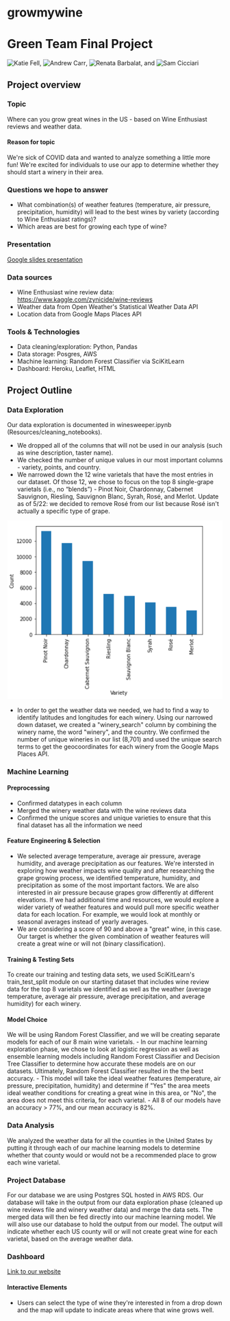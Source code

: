# growmywine

# Green Team Final Project
![Katie Fell](https://github.com/katief01), ![Andrew Carr](https://github.com/davidandcarr), ![Renata Barbalat](https://github.com/secicciari), and ![Sam Cicciari](https://github.com/secicciari)

## Project overview
### Topic
Where can you grow great wines in the US - based on Wine Enthusiast reviews and weather data. 

#### Reason for topic
We're sick of COVID data and wanted to analyze something a little more fun! We're excited for individuals to use our app to determine whether they should start a winery in their area.

### Questions we hope to answer
- What combination(s) of weather features (temperature, air pressure, precipitation, humidity) will lead to the best wines by variety (according to Wine Enthusiast ratings)?
- Which areas are best for growing each type of wine?

### Presentation
[Google slides presentation](Presentation/GrowMyWine.pdf)

### Data sources
* Wine Enthusiast wine review data: https://www.kaggle.com/zynicide/wine-reviews
* Weather data from Open Weather's Statistical Weather Data API
* Location data from Google Maps Places API

### Tools & Technologies
- Data cleaning/exploration: Python, Pandas
- Data storage: Posgres, AWS
- Machine learning: Random Forest Classifier via SciKitLearn
- Dashboard: Heroku, Leaflet, HTML

## Project Outline
### Data Exploration
Our data exploration is documented in winesweeper.ipynb (Resources/cleaning_notebooks).
- We dropped all of the columns that will not be used in our analysis (such as wine description, taster name).
- We checked the number of unique values in our most important columns - variety, points, and country.
- We narrowed down the 12 wine varietals that have the most entries in our dataset. Of those 12, we chose to focus on the top 8 single-grape varietals (i.e., no “blends”) - Pinot Noir, Chardonnay, Cabernet Sauvignon, Riesling, Sauvignon Blanc, Syrah, Rosé, and Merlot. Update as of 5/22: we decided to remove Rosé from our list because Rosé isn't actually a specific type of grape.

![8 Varietals](Images/wine_varietals_barchart.PNG)
- In order to get the weather data we needed, we had to find a way to identify latitudes and longitudes for each winery. Using our narrowed down dataset, we created a "winery_search" column by combining the winery name, the word "winery", and the country. We confirmed the number of unique wineries in our list (8,701) and used the unique search terms to get the geocoordinates for each winery from the Google Maps Places API. 

### Machine Learning
#### Preprocessing
- Confirmed datatypes in each column
- Merged the winery weather data with the wine reviews data
- Confirmed the unique scores and unique varieties to ensure that this final dataset has all the information we need

#### Feature Engineering & Selection
- We selected average temperature, average air pressure, average humidity, and average precipitation as our features. We're intersted in exploring how weather impacts wine quality and after researching the grape growing process, we identified temperature, humidity, and precipitation as some of the most important factors. We are also interested in air pressure because grapes grow differently at different elevations. If we had additional time and resources, we would explore a wider variety of weather features and would pull more specific weather data for each location. For example, we would look at monthly or seasonal averages instead of yearly averages.
- We are considering a score of 90 and above a "great" wine, in this case. Our target is whether the given combination of weather features will create a great wine or will not (binary classification).

#### Training & Testing Sets
To create our training and testing data sets, we used SciKitLearn's train_test_split module on our starting dataset that includes wine review data for the top 8 varietals we identified as well as the weather (average temperature, average air pressure, average precipitation, and average humidity) for each winery. 

#### Model Choice
We will be using Random Forest Classifier, and we will be creating separate models for each of our 8 main wine varietals.
    - In our machine learning exploration phase, we chose to look at logistic regression as well as ensemble learning models including Random Forest Classifier and Decision Tree Classifier to determine how accurate these models are on our datasets. Ultimately, Random Forest Classifier resulted in the the best accuracy.
    -  This model will take the ideal weather features (temperature, air pressure, precipitation, humidity) and determine if "Yes" the area meets ideal weather conditions for creating a great wine in this area, or "No", the area does not meet this criteria, for each varietal.
    - All 8 of our models have an accuracy > 77%, and our mean accuracy is 82%.

### Data Analysis
We analyzed the weather data for all the counties in the United States by putting it through each of our machine learning models to determine whether that county would or would not be a recommended place to grow each wine varietal.

### Project Database
For our database we are using Postgres SQL hosted in AWS RDS. Our database will take in the output from our data exploration phase (cleaned up wine reviews file and winery weather data) and merge the data sets. The merged data will then be fed directly into our machine learning model. We will also use our database to hold the output from our model. The output will indicate whether each US county will or will not create great wine for each varietal, based on the average weather data.

### Dashboard
[Link to our website](https://growmywine.herokuapp.com/)

#### Interactive Elements
- Users can select the type of wine they're interested in from a drop down and the map will update to indicate areas where that wine grows well.
